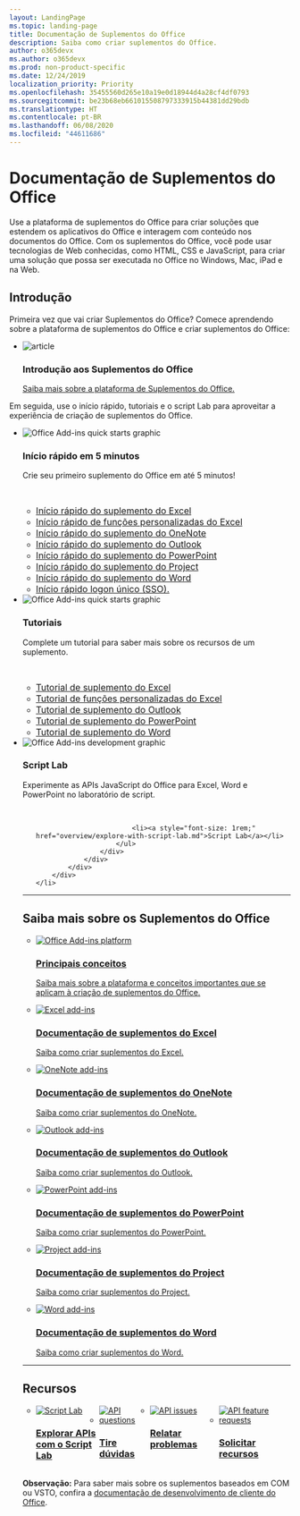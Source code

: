 ```yaml
---
layout: LandingPage
ms.topic: landing-page
title: Documentação de Suplementos do Office
description: Saiba como criar suplementos do Office.
author: o365devx
ms.author: o365devx
ms.prod: non-product-specific
ms.date: 12/24/2019
localization_priority: Priority
ms.openlocfilehash: 35455560d265e10a19e0d18944d4a28cf4df0793
ms.sourcegitcommit: be23b68eb661015508797333915b44381dd29bdb
ms.translationtype: HT
ms.contentlocale: pt-BR
ms.lasthandoff: 06/08/2020
ms.locfileid: "44611686"
---
```

# <a name="office-add-ins-documentation"></a>Documentação de Suplementos do Office

Use a plataforma de suplementos do Office para criar soluções que estendem os aplicativos do Office e interagem com conteúdo nos documentos do Office. Com os suplementos do Office, você pode usar tecnologias de Web conhecidas, como HTML, CSS e JavaScript, para criar uma solução que possa ser executada no Office no Windows, Mac, iPad e na Web.

<h2>Introdução</h2>

<p>Primeira vez que vai criar Suplementos do Office? Comece aprendendo sobre a plataforma de suplementos do Office e criar suplementos do Office:</p>

<ul class="panelContent cardsF cols cols3">
    <li>
        <div class="cardSize">
            <div class="cardPadding">
                <div class="card">
                    <div class="cardImageOuter">
                        <div class="cardImage">
                            <img src="images/index-landing-page/i_article.svg" alt="article" />
                        </div>
                    </div>
                    <div class="cardText">
                        <h3>Introdução aos Suplementos do Office</h3>
                        <p><a href="overview/learning-path-beginner.md">Saiba mais sobre a plataforma de Suplementos do Office.</a></p>
                    </div>
                </div>
            </div>
        </div>
    </li>
</ul>

<p>Em seguida, use o início rápido, tutoriais e o script Lab para aproveitar a experiência de criação de suplementos do Office.</p>

<ul class="cardsK panelContent cols cols3">
    <li>
        <div class="cardSize">
            <div class="cardPadding">
                <div class="card">
                    <div class="cardImageOuter">
                        <div class="cardImage bgdAccent1">
                            <img src="images/index-landing-page/get-started.svg" alt="Office Add-ins quick starts graphic" data-linktype="external" class="x-hidden-focus"/>
                        </div>
                    </div>
                    <div class="cardText">
                        <h3>Início rápido em 5 minutos</h3>
                        <p>Crie seu primeiro suplemento do Office em até 5 minutos!</p>
                        <br/>
                        <ul>
                            <li><a style="font-size: 1rem;" href="quickstarts/excel-quickstart-jquery.md">Início rápido do suplemento do Excel</a></li>
                            <li><a style="font-size: 1rem;" href="quickstarts/excel-custom-functions-quickstart.md">Início rápido de funções personalizadas do Excel</a></li>
                            <li><a style="font-size: 1rem;" href="quickstarts/onenote-quickstart.md">Início rápido do suplemento do OneNote</a></li>
                            <li><a style="font-size: 1rem;" href="quickstarts/outlook-quickstart.md">Início rápido do suplemento do Outlook</a></li>
                            <li><a style="font-size: 1rem;" href="quickstarts/powerpoint-quickstart.md">Início rápido do suplemento do PowerPoint</a></li>
                            <li><a style="font-size: 1rem;" href="quickstarts/project-quickstart.md">Início rápido do suplemento do Project</a></li>
                            <li><a style="font-size: 1rem;" href="quickstarts/word-quickstart.md">Início rápido do suplemento do Word</a></li>
                            <li><a style="font-size: 1rem;" href="quickstarts/sso-quickstart.md">Início rápido logon único (SSO).</a></li>
                        </ul>
                    </div>
                </div>
            </div>
        </div>
    </li>
    <li>
        <div class="cardSize">
            <div class="cardPadding">
                <div class="card">
                    <div class="cardImageOuter">
                        <div class="cardImage bgdAccent1">
                            <img src="images/index-landing-page/get-started-2.svg" alt="Office Add-ins quick starts graphic" data-linktype="external" class="x-hidden-focus"/>
                        </div>
                    </div>
                    <div class="cardText">
                        <h3>Tutoriais</h3>
                        <p>Complete um tutorial para saber mais sobre os recursos de um suplemento.</p>
                        <br/>
                        <ul>
                            <li><a style="font-size: 1rem;" href="tutorials/excel-tutorial.md">Tutorial de suplemento do Excel</a></li>
                            <li><a style="font-size: 1rem;" href="tutorials/excel-tutorial-create-custom-functions.md">Tutorial de funções personalizadas do Excel</a></li>
                            <li><a style="font-size: 1rem;" href="tutorials/outlook-tutorial.md">Tutorial de suplemento do Outlook</a></li>
                            <li><a style="font-size: 1rem;" href="tutorials/powerpoint-tutorial.md">Tutorial de suplemento do PowerPoint</a></li>
                            <li><a style="font-size: 1rem;" href="tutorials/word-tutorial.md">Tutorial de suplemento do Word</a></li>
                        </ul>
                    </div>
                </div>
            </div>
        </div>
    </li>
    <li>
        <div class="cardSize">
            <div class="cardPadding">
                <div class="card">
                    <div class="cardImageOuter">
                        <div class="cardImage bgdAccent1">
                            <img src="images/index-landing-page/monitor-with-code.svg" alt="Office Add-ins development graphic" data-linktype="external" class="x-hidden-focus"/>
                        </div>
                    </div>
                    <div class="cardText">
                        <h3>Script Lab</h3>
                        <p>Experimente as APIs JavaScript do Office para Excel, Word e PowerPoint no laboratório de script.</p>
                        <br/>
                        <ul style="list-style: none!important;">
                        
                            <li><a style="font-size: 1rem;" href="overview/explore-with-script-lab.md">Script Lab</a></li>
                        </ul>
                    </div>
                </div>
            </div>
        </div>
    </li>
</ul>

---

<h2>Saiba mais sobre os Suplementos do Office</h2>

<ul class="cardsM cols cols1">
    <li>
        <a class="card x-hidden-focus" href="overview/office-add-ins.md">
            <div class="cardImageOuter">
                <div class="cardImage">
                    <img src="images/index/blocks.svg" alt="Office Add-ins platform" />
                </div>
            </div>
            <div class="cardText">
                <h3>Principais conceitos</h3>
                <p>Saiba mais sobre a plataforma e conceitos importantes que se aplicam à criação de suplementos do Office.</p>
            </div>
        </a>
    </li>
</ul>
<ul class="cardsM cols cols3">
    <li>
        <a class="card x-hidden-focus" href="excel/index.md">
        <div class="cardImageOuter">
            <div class="cardImage">
                <img src="images/index/logo-excel.svg" alt="Excel add-ins" />
            </div>
        </div>
        <div class="cardText">
            <h3>Documentação de suplementos do Excel</h3>
            <p>Saiba como criar suplementos do Excel.</p>
        </div>
        </a>
    </li>
    <li>
        <a class="card x-hidden-focus" href="onenote/index.md">
        <div class="cardImageOuter">
            <div class="cardImage">
                <img src="images/index/logo-onenote.svg" alt="OneNote add-ins" />
            </div>
        </div>
        <div class="cardText">
            <h3>Documentação de suplementos do OneNote</h3>
            <p>Saiba como criar suplementos do OneNote.</p>
        </div>
        </a>
    </li>
    <li>
        <a class="card x-hidden-focus" href="outlook/index.md">
        <div class="cardImageOuter">
            <div class="cardImage">
                <img src="images/index/logo-outlook.svg" alt="Outlook add-ins" />
            </div>
        </div>
        <div class="cardText">
            <h3>Documentação de suplementos do Outlook</h3>
            <p>Saiba como criar suplementos do Outlook.</p>
        </div>
        </a>
    </li>
    <li>
        <a class="card x-hidden-focus" href="powerpoint/index.md">
        <div class="cardImageOuter">
            <div class="cardImage">
                <img src="images/index/logo-powerpoint.svg" alt="PowerPoint add-ins" />
            </div>
        </div>
        <div class="cardText">
            <h3>Documentação de suplementos do PowerPoint</h3>
            <p>Saiba como criar suplementos do PowerPoint.</p>
        </div>
        </a>
    </li>
    <li>
        <a class="card x-hidden-focus" href="project/index.md">
        <div class="cardImageOuter">
            <div class="cardImage">
                <img src="images/index/logo-project-server.svg" alt="Project add-ins" />
            </div>
        </div>
        <div class="cardText">
            <h3>Documentação de suplementos do Project</h3>
            <p>Saiba como criar suplementos do Project.</p>
        </div>
        </a>
    </li>
    <li>
        <a class="card x-hidden-focus" href="word/index.md">
        <div class="cardImageOuter">
            <div class="cardImage">
                <img src="images/index/logo-word.svg" alt="Word add-ins" />
            </div>
        </div>
        <div class="cardText">
            <h3>Documentação de suplementos do Word</h3>
            <p>Saiba como criar suplementos do Word.</p>
        </div>
        </a>
    </li>
</ul>

---

<h2>Recursos</h2>
<ul class="panelContent cardsF cols cols4" style="display:flex!important;">
    <li>
        <div class="cardSize">
            <div class="cardPadding">
                <div class="card">
                    <div class="cardImageOuter">
                        <div class="cardImage">
                            <a href="overview/explore-with-script-lab.md"><img src="images/index/ScriptLabLogoColor.svg" alt="Script Lab" /></a>
                        </div>
                    </div>
                    <div class="cardText">
                        <a href="overview/explore-with-script-lab.md"><h3>Explorar APIs<br/>com o Script Lab</h3></a>
                    </div>
                </div>
            </div>
        </div>
    </li>
    <li>
        <div class="cardSize">
            <div class="cardPadding">
                <div class="card">
                    <div class="cardImageOuter">
                        <div class="cardImage">
                            <a href="https://stackoverflow.com/questions/tagged/office-js"><img src="images/index/i_support.svg" alt="API questions" /></a>
                        </div>
                    </div>
                    <div class="cardText">
                        <a href="https://stackoverflow.com/questions/tagged/office-js" target="_blank"><h3>Tire dúvidas</h3></a>
                    </div>
                </div>
            </div>
        </div>
    </li>
    <li>
        <div class="cardSize">
            <div class="cardPadding">
                <div class="card">
                    <div class="cardImageOuter">
                        <div class="cardImage">
                            <a href="https://github.com/officedev/office-js/issues" target="_blank"><img src="images/index/i_bug.svg" alt="API issues" /></a>
                        </div>
                    </div>
                    <div class="cardText">
                        <a href="https://github.com/officedev/office-js/issues" target="_blank"><h3>Relatar problemas</h3></a>
                    </div>
                </div>
            </div>
        </div>
    </li>
    <li>
        <div class="cardSize">
            <div class="cardPadding">
                <div class="card">
                    <div class="cardImageOuter">
                        <div class="cardImage">
                            <a href="https://officespdev.uservoice.com/" target="_blank"><img src="images/index/i_feedback.svg" alt="API feature requests" /></a>
                        </div>
                    </div>
                    <div class="cardText">
                        <a href="https://officespdev.uservoice.com/" target="_blank"><h3>Solicitar recursos</h3></a>
                    </div>
                </div>
            </div>
        </div>
    </li>
</ul>
<p><b>Observação:</b> Para saber mais sobre os suplementos baseados em COM ou VSTO, confira a <a href="/office/client-developer/office-client-development" target="_blank">documentação de desenvolvimento de cliente do Office</a>.</p>